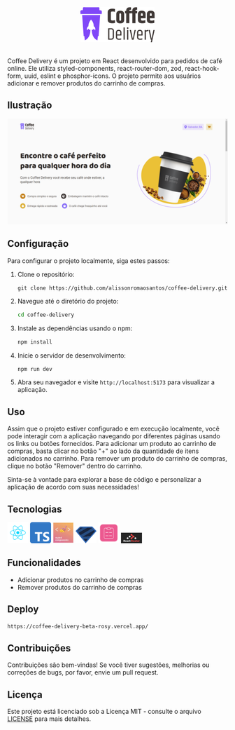 <div align="center">
  <img src="./src/assets/logo.svg" alt="Logo do Coffee Delivery" />
</div>

<br />

Coffee Delivery é um projeto em React desenvolvido para pedidos de café online. Ele utiliza styled-components, react-router-dom, zod, react-hook-form, uuid, eslint e phosphor-icons. O projeto permite aos usuários adicionar e remover produtos do carrinho de compras.

## Ilustração
![Página Principal](/.github/homepage.png)

## Configuração

Para configurar o projeto localmente, siga estes passos:

1. Clone o repositório:
   ```text
   git clone https://github.com/alissonromaosantos/coffee-delivery.git
   ```
   
2. Navegue até o diretório do projeto:
   ```bash
   cd coffee-delivery
   ```

3. Instale as dependências usando o npm:
   ```bash
   npm install
   ```

4. Inicie o servidor de desenvolvimento:
   ```bash
   npm run dev
   ```

5. Abra seu navegador e visite `http://localhost:5173` para visualizar a aplicação.

## Uso

Assim que o projeto estiver configurado e em execução localmente, você pode interagir com a aplicação navegando por diferentes páginas usando os links ou botões fornecidos. Para adicionar um produto ao carrinho de compras, basta clicar no botão "+" ao lado da quantidade de itens adicionados no carrinho. Para remover um produto do carrinho de compras, clique no botão "Remover" dentro do carrinho.

Sinta-se à vontade para explorar a base de código e personalizar a aplicação de acordo com suas necessidades!

## Tecnologias

<img src="./.github/reactjs.svg" width="48" />
<img src="./.github/typescript.png" width="48" />
<img src="./.github/styled-components.jpeg" width="48" />
<img src="./.github/zod.png" width="48" />
<img src="./.github/react-hook-form.png" width="48" />
<img src="./.github/react-router-dom.png" width="48" />

## Funcionalidades

- Adicionar produtos no carrinho de compras
- Remover produtos do carrinho de compras

## Deploy
```bash
https://coffee-delivery-beta-rosy.vercel.app/
```

## Contribuições

Contribuições são bem-vindas! Se você tiver sugestões, melhorias ou correções de bugs, por favor, envie um pull request.

## Licença

Este projeto está licenciado sob a Licença MIT - consulte o arquivo [LICENSE](LICENSE) para mais detalhes.
